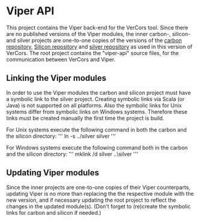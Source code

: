 # Viper API

This project contains the Viper back-end for the VerCors tool.
Since there are no published versions of the Viper modules, the inner carbon-, silicon- and silver projects are one-to-one copies of the versions of the [carbon repository](https://bitbucket.org/viperproject/carbon), [Silicon repository](https://bitbucket.org/viperproject/silicon) and [silver repository](https://bitbucket.org/viperproject/silver) as used in this version of VerCors.
The root project contains the "viper-api" source files, for the communication between VerCors and Viper.

## Linking the Viper modules

In order to use the Viper modules the carbon and silicon project must have a symbolic link to the silver project. Creating symbolic links via Scala (or Java) is not supported on all platforms. Also the symbolic links for Unix systems differ from symbolic links on Windows systems. Therefore these links must be created manually the first time the project is build.

For Unix systems execute the following command in both the carbon and  the silicon directory:
''' ln -s ../silver silver '''

For Windows systems execute the following command both in the carbon and the silicon directory:
''' mklink /d silver ..\silver '''

## Updating Viper modules

Since the inner projects are one-to-one copies of their Viper counterparts, updating Viper is no more than replacing the the respective module with the new version, and if necessary updating the root project to reflect the changes in the updated module(s). (Don't forget to (re)create the symbolic links for carbon and silicon if needed.)
